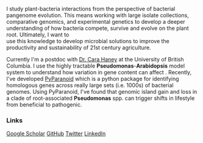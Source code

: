 I study plant-bacteria interactions from the perspective of bacterial pangenome evolution. This means working with large isolate collections, comparative genomics, and experimental genetics to develop a deeper understanding of how bacteria compete, survive and evolve on the plant root. Ultimately, I want to  
use this knowledge to develop microbial solutions to improve the productivity and sustainability of 21st century agriculture.

Currently I'm a postdoc with [Dr. Cara Haney](http://haneylab.msl.ubc.ca/) at the University of British Columbia. I use the highly tractable **Pseudomonas**-**Arabidopsis** model system to understand how variation in gene content can affect . Recently, I've developed [PyParanoid](https://github.com/ryanmelnyk/PyParanoid) which is a python package for identifying homologous genes across really large sets (i.e. 1000s) of bacterial genomes. Using PyParanoid, I've found that genomic island gain and loss in a clade of root-associated **Pseudomonas** spp. can trigger shifts in lifestyle from beneficial to pathogenic.

### Links

[Google Scholar](https://scholar.google.ca/citations?user=1UrRpssAAAAJ&hl=en)
[GitHub](https://github.com/ryanmelnyk)
[Twitter](https://twitter.com/ryanmelnyk)
[LinkedIn](https://www.linkedin.com/in/ryan-a-melnyk-9bab1282/)
